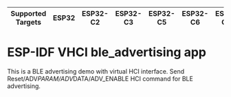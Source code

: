| Supported Targets | ESP32 | ESP32-C2 | ESP32-C3 | ESP32-C5 | ESP32-C6 | ESP32-C61 | ESP32-H2 | ESP32-S3 |
| ----------------- | ----- | -------- | -------- | -------- | -------- | --------- | -------- | -------- |

ESP-IDF VHCI ble_advertising app
================================

This is a BLE advertising demo with virtual HCI interface. Send Reset/ADV*PARAM/ADV*DATA/ADV_ENABLE HCI command for BLE advertising.


